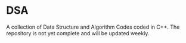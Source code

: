 # DSA
A collection of Data Structure and Algorithm Codes coded in C++. The repository is not yet complete and will be updated weekly. 
